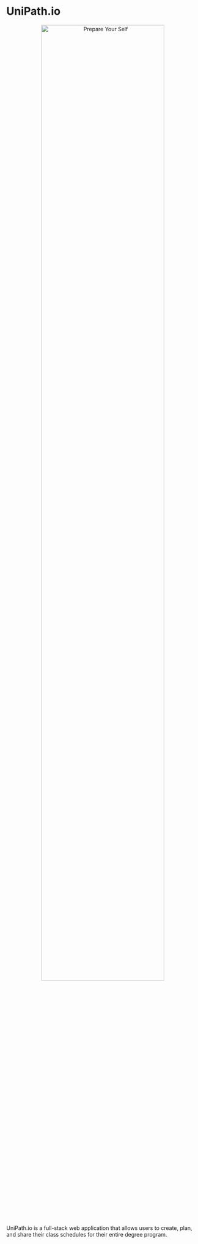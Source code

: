 # UniPath.io

<p align="center">
<img src="https://github.com/UMLCloudComputing/UniPath.io/blob/main/prepare-yourself-unipath-is-coming.gif" alt="Prepare Your Self" width="80%"/>
</p>

UniPath.io is a full-stack web application that allows users to create, plan, and share their class schedules for their entire degree program.
